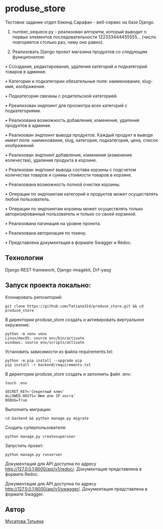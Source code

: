 # produse_store

Тестовое задание отдел бэкенд Сарафан - веб-сервис на базе Django.

1.	number_sequece.py - реализован алгоритм, который выводит n первых элементов последовательности 122333444455555… (число повторяется столько раз, чему оно равно).

2.	Реализовать Django проект магазина продуктов со следующим функционалом:
   
•	Ссоздания, редактирования, удаления категорий и подкатегорий товаров в админке.

•	Категории и подкатегории обязательные поля: наименование, slug-имя, изображение.

•	Подкатегории связаны с родительской категорией.

•	Рреализован эндпоинт для просмотра всех категорий с подкатегориями.

•	Реализована возможность добавления, изменения, удаления продуктов в админке.

•	Реализован эндпоинт вывода продуктов. Каждый продукт в выводе имеет поля: наименование, slug, категория, подкатегория, цена, список изображений.

•	Реализован эндпоинт добавления, изменения (изменение количества), удаления продукта в корзине.

•	Реализован эндпоинт вывода состава корзины с подсчетом количества товаров и суммы стоимости товаров в корзине.

•	Реализована возможность полной очистки корзины.

•	Операции по эндпоинтам категорий и продуктов может осуществлять любой пользователь.

•	Операции по эндпоинтам корзины может осуществлять только авторизированный пользователь и только со своей корзиной.

•	Реализована пагинация на уровне проекта.

•	Реализована авторизация по токену.

•	Представлена документация в формате Swagger и Redoc.

## Технологии
Django REST framework, Django-imagekit, Drf-yasg


## Запуск проекта локально:
Клонировать репозиторий:
```
git clone https://github.com/Tatiana314/produse_store.git && cd produse_store
```
В директории produse_store создать и активировать виртуальное окружение:
```
python -m venv venv
Linux/macOS: source env/bin/activate
windows: source env/scripts/activate
```
Установить зависимости из файла requirements.txt:
```
python -m pip install --upgrade pip
pip install -r backend/requirements.txt
```
В директории produse_store создать и заполнить файл .env:
```
touch .env

SECRET_KEY='Секретный ключ'
ALLOWED_HOSTS='Имя или IP хоста'
DEBUG=True
```
Выполнить миграции:
```
cd backend && python manage.py migrate
```
Создать суперпользователя:
```
python manage.py createsuperuser
```
Запустить проект:
```
python manage.py runserver
```

Документация для API доступна по адресу http://127.0.0.1:8000/api/v1/redoc/. 
Документация представлена в формате Redoc.

Документация для API доступна по адресу http://127.0.0.1:8000/api/v1/swagger/. 
Документация представлена в формате Swagger.


## Автор
[Мусатова Татьяна](https://github.com/Tatiana314)
